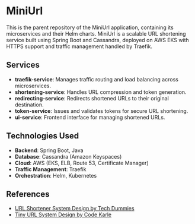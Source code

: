 # MiniUrl

This is the parent repository of the MiniUrl application, containing its microservices and their Helm charts. MiniUrl is a scalable URL shortening service built using Spring Boot and Cassandra, deployed on AWS EKS with HTTPS support and traffic management handled by Traefik.

## Services
- **traefik-service**: Manages traffic routing and load balancing across microservices.
- **shortening-service**: Handles URL compression and token generation.
- **redirecting-service**: Redirects shortened URLs to their original destination.
- **token-service**: Issues and validates tokens for secure URL shortening.
- **ui-service**: Frontend interface for managing shortened URLs.

## Technologies Used
- **Backend**: Spring Boot, Java
- **Database**: Cassandra (Amazon Keyspaces)
- **Cloud**: AWS (EKS, ELB, Route 53, Certificate Manager)
- **Traffic Management**: Traefik
- **Orchestration**: Helm, Kubernetes

## References
- [URL Shortener System Design by Tech Dummies](https://youtu.be/JQDHz72OA3c?si=hI53oZgatmm-ucja)
- [Tiny URL System Design by Code Karle](https://youtu.be/AVztRY77xxA?si=gLal0r4cArJcFfoi)